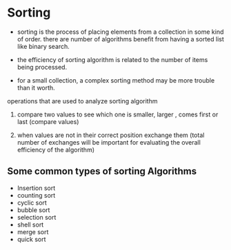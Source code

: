 # Sorting

- sorting is the process of placing elements from a collection in some kind of order. there are number of algorithms benefit from having a sorted list like binary search.

- the efficiency of sorting algorithm is related to the number of items being processed. 

- for a small collection, a complex sorting method may be more trouble than it worth. 

operations that are used to analyze sorting algorithm
1) compare two values to see which one is smaller, larger , comes first or last (compare values)

2) when values are not in their correct position exchange them (total number of exchanges will be important for evaluating the overall efficiency of the algorithm)

## Some common types of sorting Algorithms 

- Insertion sort
- counting sort
- cyclic sort 
- bubble sort 
- selection sort
- shell sort 
- merge sort 
- quick sort